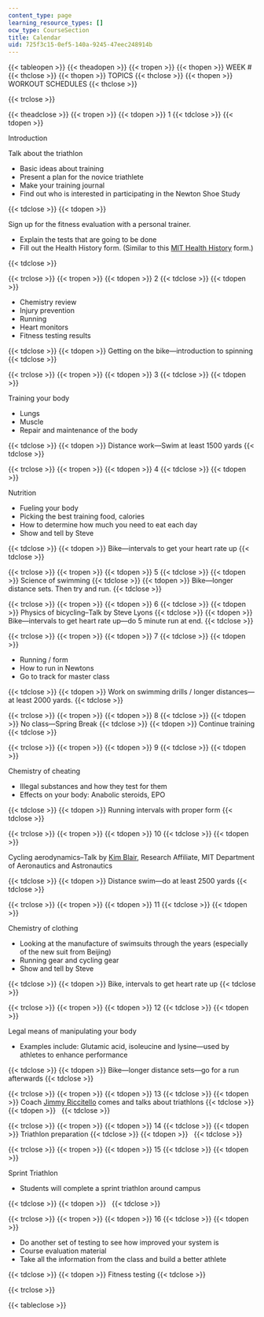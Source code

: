 ```yaml
---
content_type: page
learning_resource_types: []
ocw_type: CourseSection
title: Calendar
uid: 725f3c15-0ef5-140a-9245-47eec248914b
---
```


{{< tableopen >}}
{{< theadopen >}}
{{< tropen >}}
{{< thopen >}}
WEEK #
{{< thclose >}}
{{< thopen >}}
TOPICS
{{< thclose >}}
{{< thopen >}}
WORKOUT SCHEDULES
{{< thclose >}}

{{< trclose >}}

{{< theadclose >}}
{{< tropen >}}
{{< tdopen >}}
1
{{< tdclose >}}
{{< tdopen >}}


Introduction

Talk about the triathlon

*   Basic ideas about training
*   Present a plan for the novice triathlete
*   Make your training journal
*   Find out who is interested in participating in the Newton Shoe Study


{{< tdclose >}}
{{< tdopen >}}


Sign up for the fitness evaluation with a personal trainer.

*   Explain the tests that are going to be done
*   Fill out the Health History form. (Similar to this [MIT Health History](http://web.mit.edu/fnl/vol/116/medical.html) form.)


{{< tdclose >}}

{{< trclose >}}
{{< tropen >}}
{{< tdopen >}}
2
{{< tdclose >}}
{{< tdopen >}}


*   Chemistry review
*   Injury prevention
*   Running
*   Heart monitors
*   Fitness testing results


{{< tdclose >}}
{{< tdopen >}}
Getting on the bike—introduction to spinning
{{< tdclose >}}

{{< trclose >}}
{{< tropen >}}
{{< tdopen >}}
3
{{< tdclose >}}
{{< tdopen >}}


Training your body

*   Lungs
*   Muscle
*   Repair and maintenance of the body


{{< tdclose >}}
{{< tdopen >}}
Distance work—Swim at least 1500 yards
{{< tdclose >}}

{{< trclose >}}
{{< tropen >}}
{{< tdopen >}}
4
{{< tdclose >}}
{{< tdopen >}}


Nutrition

*   Fueling your body
*   Picking the best training food, calories
*   How to determine how much you need to eat each day
*   Show and tell by Steve


{{< tdclose >}}
{{< tdopen >}}
Bike—intervals to get your heart rate up
{{< tdclose >}}

{{< trclose >}}
{{< tropen >}}
{{< tdopen >}}
5
{{< tdclose >}}
{{< tdopen >}}
Science of swimming
{{< tdclose >}}
{{< tdopen >}}
Bike—longer distance sets. Then try and run.
{{< tdclose >}}

{{< trclose >}}
{{< tropen >}}
{{< tdopen >}}
6
{{< tdclose >}}
{{< tdopen >}}
Physics of bicycling–Talk by Steve Lyons
{{< tdclose >}}
{{< tdopen >}}
Bike—intervals to get heart rate up—do 5 minute run at end.
{{< tdclose >}}

{{< trclose >}}
{{< tropen >}}
{{< tdopen >}}
7
{{< tdclose >}}
{{< tdopen >}}


*   Running / form
*   How to run in Newtons
*   Go to track for master class


{{< tdclose >}}
{{< tdopen >}}
Work on swimming drills / longer distances—at least 2000 yards.
{{< tdclose >}}

{{< trclose >}}
{{< tropen >}}
{{< tdopen >}}
8
{{< tdclose >}}
{{< tdopen >}}
No class—Spring Break
{{< tdclose >}}
{{< tdopen >}}
Continue training
{{< tdclose >}}

{{< trclose >}}
{{< tropen >}}
{{< tdopen >}}
9
{{< tdclose >}}
{{< tdopen >}}


Chemistry of cheating

*   Illegal substances and how they test for them
*   Effects on your body: Anabolic steroids, EPO


{{< tdclose >}}
{{< tdopen >}}
Running intervals with proper form
{{< tdclose >}}

{{< trclose >}}
{{< tropen >}}
{{< tdopen >}}
10
{{< tdclose >}}
{{< tdopen >}}


Cycling aerodynamics–Talk by [Kim Blair](http://www.sloansportsconference.com/people/dr-kim-blair/), Research Affiliate, MIT Department of Aeronautics and Astronautics


{{< tdclose >}}
{{< tdopen >}}
Distance swim—do at least 2500 yards
{{< tdclose >}}

{{< trclose >}}
{{< tropen >}}
{{< tdopen >}}
11
{{< tdclose >}}
{{< tdopen >}}


Chemistry of clothing

*   Looking at the manufacture of swimsuits through the years (especially of the new suit from Beijing)
*   Running gear and cycling gear
*   Show and tell by Steve


{{< tdclose >}}
{{< tdopen >}}
Bike, intervals to get heart rate up
{{< tdclose >}}

{{< trclose >}}
{{< tropen >}}
{{< tdopen >}}
12
{{< tdclose >}}
{{< tdopen >}}


Legal means of manipulating your body

*   Examples include: Glutamic acid, isoleucine and lysine—used by athletes to enhance performance


{{< tdclose >}}
{{< tdopen >}}
Bike—longer distance sets—go for a run afterwards
{{< tdclose >}}

{{< trclose >}}
{{< tropen >}}
{{< tdopen >}}
13
{{< tdclose >}}
{{< tdopen >}}
Coach [Jimmy Riccitello](http://www.riccitello.com/about) comes and talks about triathlons
{{< tdclose >}}
{{< tdopen >}}
 
{{< tdclose >}}

{{< trclose >}}
{{< tropen >}}
{{< tdopen >}}
14
{{< tdclose >}}
{{< tdopen >}}
Triathlon preparation
{{< tdclose >}}
{{< tdopen >}}
 
{{< tdclose >}}

{{< trclose >}}
{{< tropen >}}
{{< tdopen >}}
15
{{< tdclose >}}
{{< tdopen >}}


Sprint Triathlon

*   Students will complete a sprint triathlon around campus


{{< tdclose >}}
{{< tdopen >}}
 
{{< tdclose >}}

{{< trclose >}}
{{< tropen >}}
{{< tdopen >}}
16
{{< tdclose >}}
{{< tdopen >}}


*   Do another set of testing to see how improved your system is
*   Course evaluation material
*   Take all the information from the class and build a better athlete


{{< tdclose >}}
{{< tdopen >}}
Fitness testing
{{< tdclose >}}

{{< trclose >}}

{{< tableclose >}}